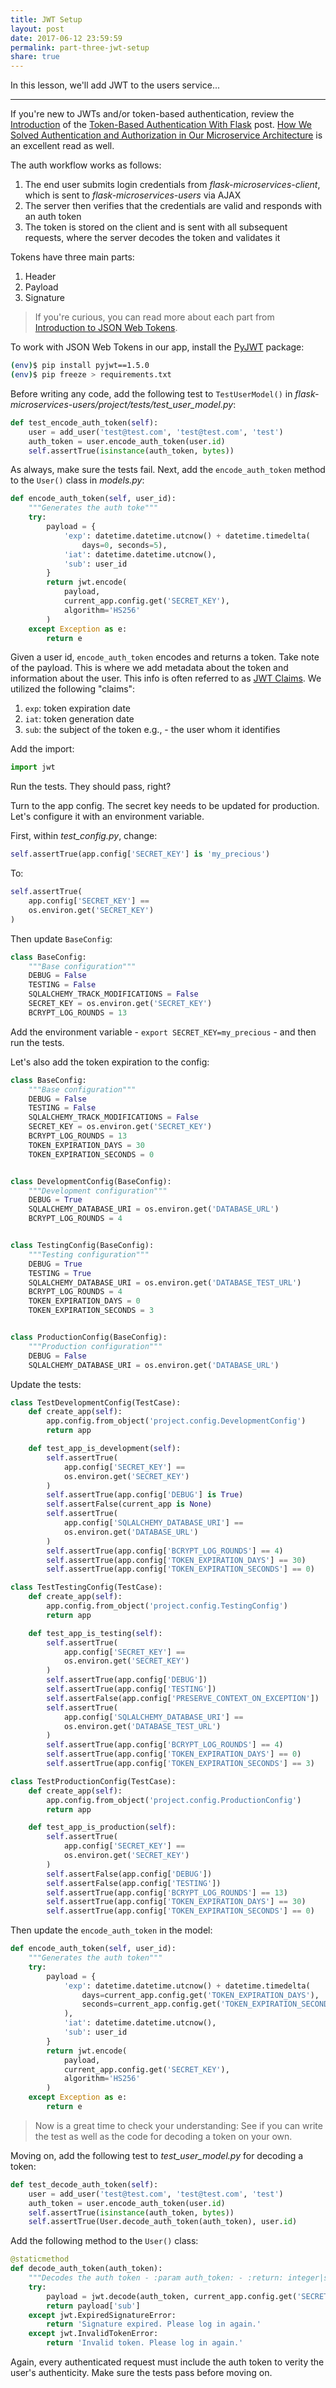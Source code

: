 ```yaml
---
title: JWT Setup
layout: post
date: 2017-06-12 23:59:59
permalink: part-three-jwt-setup
share: true
---
```


In this lesson, we'll add JWT to the users service...

---

If you're new to JWTs and/or token-based authentication, review the [Introduction](https://realpython.com/blog/python/token-based-authentication-with-flask/#introduction) of the [Token-Based Authentication With Flask](https://realpython.com/blog/python/token-based-authentication-with-flask) post. [How We Solved Authentication and Authorization in Our Microservice Architecture](https://medium.com/technology-learning/how-we-solved-authentication-and-authorization-in-our-microservice-architecture-994539d1b6e6) is an excellent read as well.

The auth workflow works as follows:

1. The end user submits login credentials from *flask-microservices-client*, which is sent to *flask-microservices-users* via AJAX
1. The server then verifies that the credentials are valid and responds with an auth token
1. The token is stored on the client and is sent with all subsequent requests, where the server decodes the token and validates it

Tokens have three main parts:

1. Header
1. Payload
1. Signature

> If you're curious, you can read more about each part from [Introduction to JSON Web Tokens](https://jwt.io/introduction/).

To work with JSON Web Tokens in our app, install the [PyJWT](http://pyjwt.readthedocs.io/en/latest/) package:

```sh
(env)$ pip install pyjwt==1.5.0
(env)$ pip freeze > requirements.txt
```

Before writing any code, add the following test to `TestUserModel()` in *flask-microservices-users/project/tests/test_user_model.py*:

```python
def test_encode_auth_token(self):
    user = add_user('test@test.com', 'test@test.com', 'test')
    auth_token = user.encode_auth_token(user.id)
    self.assertTrue(isinstance(auth_token, bytes))
```

As always, make sure the tests fail. Next, add the `encode_auth_token` method to the `User()` class in *models.py*:

```python
def encode_auth_token(self, user_id):
    """Generates the auth toke"""
    try:
        payload = {
            'exp': datetime.datetime.utcnow() + datetime.timedelta(
                days=0, seconds=5),
            'iat': datetime.datetime.utcnow(),
            'sub': user_id
        }
        return jwt.encode(
            payload,
            current_app.config.get('SECRET_KEY'),
            algorithm='HS256'
        )
    except Exception as e:
        return e
```

Given a user id, `encode_auth_token` encodes and returns a token. Take note of the payload. This is where we add metadata about the token and information about the user. This info is often referred to as [JWT Claims](https://scotch.io/tutorials/the-anatomy-of-a-json-web-token#payload). We utilized the following "claims":

1. `exp`: token expiration date
1. `iat`: token generation date
1. `sub`: the subject of the token e.g., - the user whom it identifies

Add the import:

```python
import jwt
```

Run the tests. They should pass, right?

Turn to the app config. The secret key needs to be updated for production. Let's configure it with an environment variable.

First, within *test_config.py*, change:

```python
self.assertTrue(app.config['SECRET_KEY'] is 'my_precious')
```

To:

```python
self.assertTrue(
    app.config['SECRET_KEY'] ==
    os.environ.get('SECRET_KEY')
)
```

Then update `BaseConfig`:

```python
class BaseConfig:
    """Base configuration"""
    DEBUG = False
    TESTING = False
    SQLALCHEMY_TRACK_MODIFICATIONS = False
    SECRET_KEY = os.environ.get('SECRET_KEY')
    BCRYPT_LOG_ROUNDS = 13
```

Add the environment variable - `export SECRET_KEY=my_precious` - and then run the tests.

Let's also add the token expiration to the config:

```python
class BaseConfig:
    """Base configuration"""
    DEBUG = False
    TESTING = False
    SQLALCHEMY_TRACK_MODIFICATIONS = False
    SECRET_KEY = os.environ.get('SECRET_KEY')
    BCRYPT_LOG_ROUNDS = 13
    TOKEN_EXPIRATION_DAYS = 30
    TOKEN_EXPIRATION_SECONDS = 0


class DevelopmentConfig(BaseConfig):
    """Development configuration"""
    DEBUG = True
    SQLALCHEMY_DATABASE_URI = os.environ.get('DATABASE_URL')
    BCRYPT_LOG_ROUNDS = 4


class TestingConfig(BaseConfig):
    """Testing configuration"""
    DEBUG = True
    TESTING = True
    SQLALCHEMY_DATABASE_URI = os.environ.get('DATABASE_TEST_URL')
    BCRYPT_LOG_ROUNDS = 4
    TOKEN_EXPIRATION_DAYS = 0
    TOKEN_EXPIRATION_SECONDS = 3


class ProductionConfig(BaseConfig):
    """Production configuration"""
    DEBUG = False
    SQLALCHEMY_DATABASE_URI = os.environ.get('DATABASE_URL')
```

Update the tests:

```python
class TestDevelopmentConfig(TestCase):
    def create_app(self):
        app.config.from_object('project.config.DevelopmentConfig')
        return app

    def test_app_is_development(self):
        self.assertTrue(
            app.config['SECRET_KEY'] ==
            os.environ.get('SECRET_KEY')
        )
        self.assertTrue(app.config['DEBUG'] is True)
        self.assertFalse(current_app is None)
        self.assertTrue(
            app.config['SQLALCHEMY_DATABASE_URI'] ==
            os.environ.get('DATABASE_URL')
        )
        self.assertTrue(app.config['BCRYPT_LOG_ROUNDS'] == 4)
        self.assertTrue(app.config['TOKEN_EXPIRATION_DAYS'] == 30)
        self.assertTrue(app.config['TOKEN_EXPIRATION_SECONDS'] == 0)

class TestTestingConfig(TestCase):
    def create_app(self):
        app.config.from_object('project.config.TestingConfig')
        return app

    def test_app_is_testing(self):
        self.assertTrue(
            app.config['SECRET_KEY'] ==
            os.environ.get('SECRET_KEY')
        )
        self.assertTrue(app.config['DEBUG'])
        self.assertTrue(app.config['TESTING'])
        self.assertFalse(app.config['PRESERVE_CONTEXT_ON_EXCEPTION'])
        self.assertTrue(
            app.config['SQLALCHEMY_DATABASE_URI'] ==
            os.environ.get('DATABASE_TEST_URL')
        )
        self.assertTrue(app.config['BCRYPT_LOG_ROUNDS'] == 4)
        self.assertTrue(app.config['TOKEN_EXPIRATION_DAYS'] == 0)
        self.assertTrue(app.config['TOKEN_EXPIRATION_SECONDS'] == 3)

class TestProductionConfig(TestCase):
    def create_app(self):
        app.config.from_object('project.config.ProductionConfig')
        return app

    def test_app_is_production(self):
        self.assertTrue(
            app.config['SECRET_KEY'] ==
            os.environ.get('SECRET_KEY')
        )
        self.assertFalse(app.config['DEBUG'])
        self.assertFalse(app.config['TESTING'])
        self.assertTrue(app.config['BCRYPT_LOG_ROUNDS'] == 13)
        self.assertTrue(app.config['TOKEN_EXPIRATION_DAYS'] == 30)
        self.assertTrue(app.config['TOKEN_EXPIRATION_SECONDS'] == 0)
```

Then update the `encode_auth_token` in the model:

```python
def encode_auth_token(self, user_id):
    """Generates the auth token"""
    try:
        payload = {
            'exp': datetime.datetime.utcnow() + datetime.timedelta(
                days=current_app.config.get('TOKEN_EXPIRATION_DAYS'),
                seconds=current_app.config.get('TOKEN_EXPIRATION_SECONDS')
            ),
            'iat': datetime.datetime.utcnow(),
            'sub': user_id
        }
        return jwt.encode(
            payload,
            current_app.config.get('SECRET_KEY'),
            algorithm='HS256'
        )
    except Exception as e:
        return e
```

> Now is a great time to check your understanding: See if you can write the test as well as the code for decoding a token on your own.

Moving on, add the following test to *test_user_model.py* for decoding a token:

```python
def test_decode_auth_token(self):
    user = add_user('test@test.com', 'test@test.com', 'test')
    auth_token = user.encode_auth_token(user.id)
    self.assertTrue(isinstance(auth_token, bytes))
    self.assertTrue(User.decode_auth_token(auth_token), user.id)
```

Add the following method to the `User()` class:

```python
@staticmethod
def decode_auth_token(auth_token):
    """Decodes the auth token - :param auth_token: - :return: integer|string"""
    try:
        payload = jwt.decode(auth_token, current_app.config.get('SECRET_KEY'))
        return payload['sub']
    except jwt.ExpiredSignatureError:
        return 'Signature expired. Please log in again.'
    except jwt.InvalidTokenError:
        return 'Invalid token. Please log in again.'
```

Again, every authenticated request must include the auth token to verity the user's authenticity. Make sure the tests pass before moving on.
